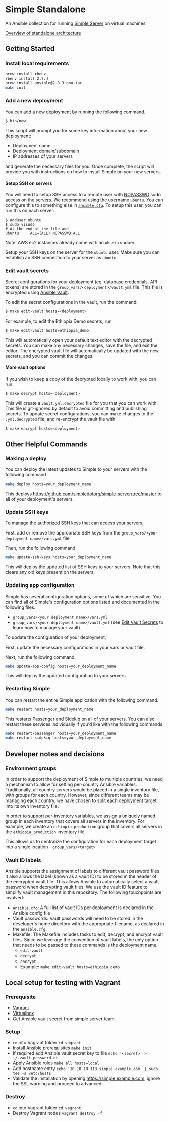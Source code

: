 # Simple Standalone

An Ansible collection for running [Simple Server](https://github.com/simpledotorg/simple-server) on virtual machines.

[Overview of standalone architecture](docs/architecture.md)

## Getting Started

### Install local requirements
```bash
brew install rbenv
rbenv install 2.7.4
brew install ansible@2.8.3 gnu-tar
make init
```

### Add a new deployment

You can add a new deployment by running the following command.

```bash
$ bin/new
```

This script will prompt you for some key information about your new deployment:
* Deployment name
* Deployment domain/subdomain
* IP addresses of your servers

and generate the necessary files for you. Once complete, the script will provide you with instructions on how to install
Simple on your new servers.

#### Setup SSH on servers

You will need to setup SSH access to a remote user with [NOPASSWD](https://linuxhint.com/setup-sudo-no-password-linux/) sudo access on the servers.
We recommend using the username `ubuntu`. You can configure this to something else in [`ansible.cfg`](/standalone/ansible/ansible.cfg).
To setup this user, you can run this on each server:
```
$ adduser ubuntu
$ sudo visudo
# At the end of the file add
ubuntu     ALL=(ALL) NOPASSWD:ALL
```
Note: AWS ec2 instances already come with an `ubuntu` sudoer.

Setup your SSH keys on the server for the `ubuntu` user. Make sure you can establish an SSH connection to your server as `ubuntu`.

### Edit vault secrets

Secret configurations for your deployment (eg. database credentials, API tokens) are stored in the
`group_vars/<deployment>/vault.yml` file. This file is encrypted using [Ansible Vault](https://docs.ansible.com/ansible/latest/user_guide/vault.html).

To edit the secret configurations in the vault, run the command:

```bash
$ make edit-vault hosts=<deployment>
```

For example, to edit the Ethiopia Demo secrets, run

```bash
$ make edit-vault hosts=ethiopia_demo
```

This will automatically open your default text editor with the decrypted secrets. You can make any necessary changes,
save the file, and exit the editor. The encrypted vault file will automatically be updated with the new secrets, and you
can commit the changes.

#### More vault options

If you wish to keep a copy of the decrypted locally to work with, you can run

```bash
$ make decrypt hosts=<deployment>
```

This will create a `vault.yml.decrypted` file for you that you can work with. This file is git-ignored by default to
avoid committing and publishing secrets. To update secret configurations, you can make changes to the `.yml.decrypted`
file, and re-encrypt the vault file with:

```bash
$ make encrypt hosts=<deployment>
```

## Other Helpful Commands

### Making a deploy

You can deploy the latest updates to Simple to your servers with the following command

```bash
make deploy hosts=your_deployment_name
```
This deploys https://github.com/simpledotorg/simple-server/tree/master to all of your deployment's servers.

### Update SSH keys

To manage the authorized SSH keys that can access your servers,

First, add or remove the appropriate SSH keys from the `group_vars/<your deployment name>/vars.yml` file

Then, run the following command.

```bash
make update-ssh-keys hosts=your_deployment_name
```

This will deploy the updated list of SSH keys to your servers. Note that this clears any old keys present on the servers.

### Updating app configuration

Simple has several configuration options, some of which are sensitive. You can find all of Simple's configuration options
listed and documented in the following files.

* `group_vars/<your deployment name>/vars.yml`
* `group_vars/<your deployment name>/vault.yml` (see [Edit Vault Secrets](#edit-vault-secrets) to learn how to manage your vault)

To update the configuration of your deployment,

First, update the necessary configurations in your vars or vault file.

Next, run the following command.

```bash
make update-app-config hosts=your_deployment_name
```

This will deploy the updated configuration to your servers.

### Restarting Simple

You can restart the entire Simple application with the following command.

```bash
make restart hosts=your_deployment_name
```

This restarts Passenger and Sidekiq on all of your servers. You can also restart these services individually if you'd
like with the following commands.

```bash
make restart-passenger hosts=your_deployment_name
make restart-sidekiq hosts=your_deployment_name
```

## Developer notes and decisions

### Environment groups

In order to support the deployment of Simple to multiple countries, we need a mechanism to allow for setting per-country
Ansible variables. Traditionally, all country servers would be placed in a single inventory file, with groups for each
country. However, since different teams may be managing each country, we have chosen to split each deployment target
into its own inventory file.

In order to support per-inventory variables, we assign a uniquely named group in each inventory that covers all servers
in the inventory. For example, we create an `ethiopia_production` group that covers all servers in the
`ethiopia_production` inventory file.

This allows us to centralize the configuration for each deployment target into a single location - `group_vars/<target>`

### Vault ID labels

Ansible supports the assignment of labels to different vault password files. It also allows the label (known as a vault
ID) to be stored in the header of the encrypted vault file. This allows Ansible to automatically select a vault password
when decrypting vault files. We use the vault ID feature to simplify vault management in this repository. The following
touchpoints are involved:

* `ansible.cfg`: A full list of vault IDs per deployment is declared in the Ansible config file
* Vault passwords: Vault passwords will need to be stored in the developer's home directory with the appropriate
  filename, as declared in the `ansible.cfg`
* Makefile: The Makefile includes tasks to edit, decrypt, and encrypt vault files. Since we leverage the convention of
  vault labels, the only option that needs to be passed to these commands is the deployment name.
  * `edit-vault`
  * `decrypt`
  * `encrypt`
  * Example: `make edit-vault hosts=ethiopia_demo`

## Local setup for testing with Vagrant

### Prerequisite
- [Vagrant](https://www.vagrantup.com/)
- [Virtualbox](https://www.virtualbox.org/)
- Get Ansible vault secret from simple server team

### Setup
- `cd` into Vagrant folder `cd vagrant`
- Install Ansible prerequisites `make init`
- If required add Ansible vault secret key to file `echo '<secret>' > ~/.vault_password_et`
- Apply Ansible roles `make all hosts=local`
- Add hostname entry `echo '10.10.10.113 simple.example.com' | sudo tee -a /etc/hosts`
- Validate the installation by opening https://simple.example.com, ignore the SSL warning and proceed to advanced

### Destroy
- `cd` into Vagrant folder `cd vagrant`
- Destroy Vagrant nodes `vagrant destroy -f`
